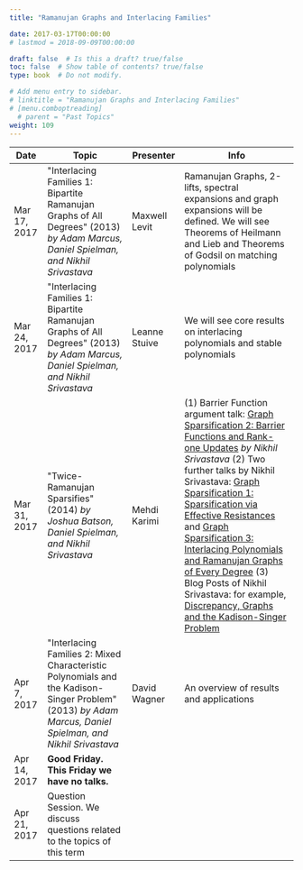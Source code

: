 ```yaml
---
title: "Ramanujan Graphs and Interlacing Families"

date: 2017-03-17T00:00:00
# lastmod = 2018-09-09T00:00:00

draft: false  # Is this a draft? true/false
toc: false  # Show table of contents? true/false
type: book  # Do not modify.

# Add menu entry to sidebar.
# linktitle = "Ramanujan Graphs and Interlacing Families"
# [menu.comboptreading]
  # parent = "Past Topics"
weight: 109
---
```


| Date         | Topic                                                                                                                                                    | Presenter     | Info                                                                                                                                                                                                                                                                                                                                                                                                                                                                                                                                                                                                                             |
|--------------|----------------------------------------------------------------------------------------------------------------------------------------------------------|---------------|----------------------------------------------------------------------------------------------------------------------------------------------------------------------------------------------------------------------------------------------------------------------------------------------------------------------------------------------------------------------------------------------------------------------------------------------------------------------------------------------------------------------------------------------------------------------------------------------------------------------------------|
| Mar 17, 2017 | "Interlacing Families 1: Bipartite Ramanujan Graphs of All Degrees" (2013) _by Adam Marcus, Daniel Spielman, and Nikhil Srivastava_                      | Maxwell Levit | Ramanujan Graphs, 2-lifts, spectral expansions and graph expansions will be defined. We will see Theorems of Heilmann and Lieb and Theorems of Godsil on matching polynomials                                                                                                                                                                                                                                                                                                                                                                                                                                                    |
| Mar 24, 2017 | "Interlacing Families 1: Bipartite Ramanujan Graphs of All Degrees" (2013) _by Adam Marcus, Daniel Spielman, and Nikhil Srivastava_                      | Leanne Stuive | We will see core results on interlacing polynomials and stable polynomials                                                                                                                                                                                                                                                                                                                                                                                                                                                                                                                                                       |
| Mar 31, 2017 | "Twice-Ramanujan Sparsifies" (2014) _by Joshua Batson, Daniel Spielman, and Nikhil Srivastava_                                                           | Mehdi Karimi  | (1) Barrier Function argument talk: [Graph Sparsification 2: Barrier Functions and Rank-one Updates](https://youtu.be/r0SGCR7z94s) _by Nikhil Srivastava_ (2) Two further talks by Nikhil Srivastava: [Graph Sparsification 1: Sparsification via Effective Resistances](https://youtu.be/qXRs8-LouSQ) and [Graph Sparsification 3: Interlacing Polynomials and Ramanujan Graphs of Every Degree](https://youtu.be/YJgCXFj6A0s) (3) Blog Posts of Nikhil Srivastava: for example, [Discrepancy, Graphs and the Kadison-Singer Problem](https://windowsontheory.org/2013/07/11/discrepancy-graphs-and-the-kadison-singer-conjecture-2/) |
| Apr 7, 2017  | "Interlacing Families 2: Mixed Characteristic Polynomials and the Kadison-Singer Problem" (2013) _by Adam Marcus, Daniel Spielman, and Nikhil Srivastava_ | David Wagner  | An overview of results and applications                                                                                                                                                                                                                                                                                                                                                                                                                                                                                                                                                                                          |
| Apr 14, 2017 | **Good Friday. This Friday we have no talks.**                                                                                                           |               |                                                                                                                                                                                                                                                                                                                                                                                                                                                                                                                                                                                                                                  |
| Apr 21, 2017 | Question Session. We discuss questions related to the topics of this term                                                                                |               |                                                                                                                                                                                                                                                                                                                                                                                                                                                                                                                                                                                                                                  |
